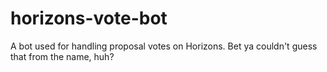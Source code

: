 # horizons-vote-bot
A bot used for handling proposal votes on Horizons. Bet ya couldn't guess that from the name, huh?
